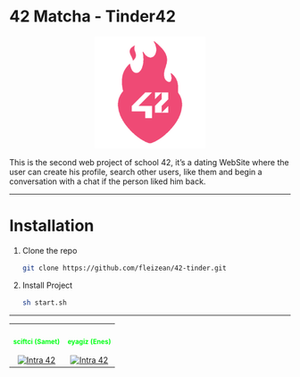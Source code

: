 # 42 Matcha - Tinder42

<p align="center">
  <img src="assets-github/42-tinder-logo.png" width="200" height="200" alt="Logo">
</p>

This is the second web project of school 42, it’s a dating WebSite where the user can create his profile, search other users, like them and begin a conversation with a chat if the person liked him back.

<hr>

# Installation 
1. Clone the repo
   ```sh
   git clone https://github.com/fleizean/42-tinder.git
   ```
2. Install Project
   ```sh
   sh start.sh
   ```


<hr>
<table align="center">
  <tr>
    <td align="center"><a href="https://github.com/temasictfic/" style="text-decoration:none; color: #00ff15;"><img src="https://i.hizliresim.com/mu0ink4.jpg" width="100px;" alt=""/><br /><sub><b>sciftci (Samet)</b></sub></a><br />
    <br><a href="https://profile.intra.42.fr/users/sciftci" title="Intra 42"><img src="https://img.shields.io/badge/Kocaeli-FFFFFF?style=plastic&logo=42&logoColor=000000" alt="Intra 42"/></a></td>
    <td align="center"><a href="https://github.com/fleizean/" style="text-decoration:none; color: #00ff15;"><img src="https://avatars.githubusercontent.com/u/66090171?v=4" width="100px;" alt=""/><br /><sub><b>eyagiz (Enes)</b></sub></a><br /><br>
    <a href="https://profile.intra.42.fr/users/eyagiz" title="Intra 42"><img src="https://img.shields.io/badge/Kocaeli-FFFFFF?style=plastic&logo=42&logoColor=000000" alt="Intra 42"/></a></td>
  </tr>
</table>
</center>

